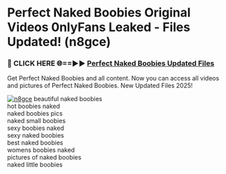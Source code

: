 # Perfect Naked Boobies Original Videos 0nlyFans Leaked - Files Updated! (n8gce)

<h3>🔴 CLICK HERE 🌐==►► <a href="https://tinyurl.com/up5wt9bj" rel="nofollow">Perfect Naked Boobies Updated Files</a></h3>

Get Perfect Naked Boobies and all content. Now you can access all videos and pictures of Perfect Naked Boobies. New Updated Files 2025!

[![n8gce](https://i.imgur.com/ABiUzMV.gif)](https://tinyurl.com/up5wt9bj)
beautiful naked boobies<br>
hot boobies naked<br>
naked boobies pics<br>
naked small boobies<br>
sexy boobies naked<br>
sexy naked boobies<br>
best naked boobies<br>
womens boobies naked<br>
pictures of naked boobies<br>
naked little boobies
